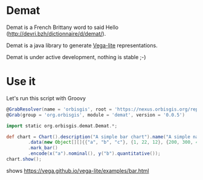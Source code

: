 # Demat



Demat is a French Brittany word to said Hello (http://devri.bzh/dictionnaire/d/demat/).

Demat is a java library to generate [Vega-lite](https://vega.github.io/vega-lite/) representations.


Demat is under active development, nothing is stable ;-)


# Use it

Let's run this script with Groovy

```groovy
@GrabResolver(name = 'orbisgis', root = 'https://nexus.orbisgis.org/repository/orbisgis/')
@Grab(group = 'org.orbisgis', module = 'demat', version = '0.0.5')

import static org.orbisgis.demat.Demat.*;

def chart = Chart().description("A simple bar chart").name("A simple name")
        .data(new Object[][]{{"a", "b", "c"}, {1, 22, 12}, {200, 300, 400}})
        .mark_bar()
        .encode(x("a").nominal(), y("b").quantitative());
chart.show();
```

shows https://vega.github.io/vega-lite/examples/bar.html


